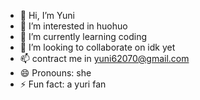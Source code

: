- 👋 Hi, I’m Yuni
- 👀 I’m interested in huohuo 
- 🌱 I’m currently learning coding
- 💞️ I’m looking to collaborate on idk yet
- 📫 contract me in yuni62070@gmail.com
- 😄 Pronouns: she
- ⚡ Fun fact: a yuri fan

<!---
YuniTheLoliLover/YuniTheLoliLover is a ✨ special ✨ repository because its `README.md` (this file) appears on your GitHub profile.
You can click the Preview link to take a look at your changes.
--->
